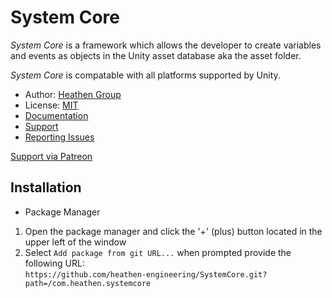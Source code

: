 # System Core

_System Core_ is a framework which allows the developer to create variables and events as objects in the Unity asset database aka the asset folder.

_System Core_ is compatable with all platforms supported by Unity.

* Author: [Heathen Group](https://www.heathen.group)
* License: [MIT](http://www.opensource.org/licenses/mit-license.php)
* [Documentation](https://kb.heathenengineering.com/assets/system-core)
* [Support](https://discord.gg/6X3xrRc)
* [Reporting Issues](https://github.com/heathen-engineering/Heathen-System-Core/issues)
  
[Support via Patreon](https://www.patreon.com/join/HeathenEngineering)

## Installation
* Package Manager
1) Open the package manager and click the '+' (plus) button located in the upper left of the window
2) Select `Add package from git URL...` when prompted provide the following URL:  
`https://github.com/heathen-engineering/SystemCore.git?path=/com.heathen.systemcore`  
